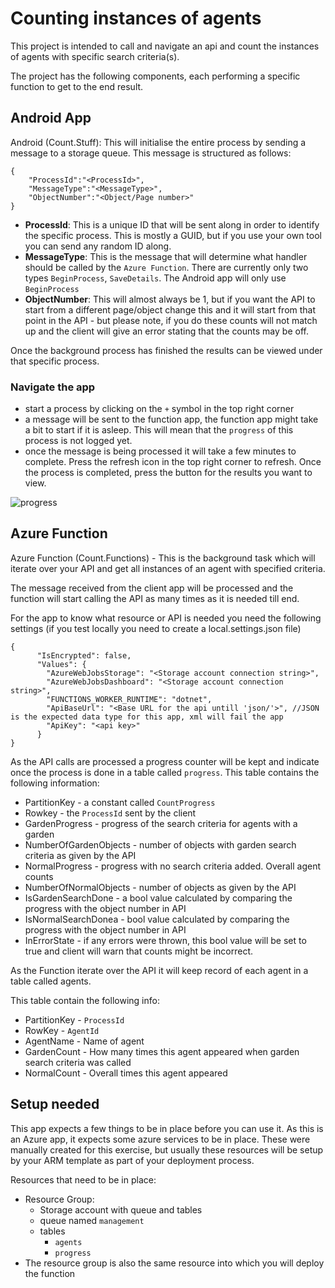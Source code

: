 # Counting instances of agents
This project is intended to call and navigate an api and count the instances of agents with specific search criteria(s).

The project has the following components, each performing a specific function to get to the end result.

## Android App
Android (Count.Stuff): This will initialise the entire process by sending a message to a storage queue. This message is structured as follows:

```
{
    "ProcessId":"<ProcessId>",
    "MessageType":"<MessageType>",
    "ObjectNumber":"<Object/Page number>"
}
```

- __ProcessId__: This is a unique ID that will be sent along in order to identify the specific process. This is mostly a GUID, but if you use your own tool you can send any random ID along.
- __MessageType__: This is the message that will determine what handler should be called by the `Azure Function`. There are currently only two types `BeginProcess`, `SaveDetails`. The Android app will only use `BeginProcess`
- __ObjectNumber__: This will almost always be 1, but if you want the API to start from a different page/object change this and it will start from that point in the API - but please note, if you do these counts will not match up and the client will give an error stating that the counts may be off.

Once the background process has finished the results can be viewed under that specific process.

### Navigate the app
- start a process by clicking on the `+` symbol in the top right corner
- a message will be sent to the function app, the function app might take a bit to start if it is asleep. This will mean that the `progress` of this process is not logged yet.
- once the message is being processed it will take a few minutes to complete. Press the refresh icon in the top right corner to refresh. Once the process is completed, press the button for the results you want to view.

![progress](https://user-images.githubusercontent.com/17876815/44250899-a4942880-a1f6-11e8-8039-8fd5f360a3bc.gif)

## Azure Function
Azure Function (Count.Functions) - This is the background task which will iterate over your API and get all instances of an agent with specified criteria.

The message received from the client app will be processed and the function will start calling the API as many times as it is needed till end.

For the app to know what resource or API is needed you need the following settings (if you test locally you need to create a local.settings.json file)

```
{
      "IsEncrypted": false,
      "Values": {
        "AzureWebJobsStorage": "<Storage account connection string>",
        "AzureWebJobsDashboard": "<Storage account connection string>",
        "FUNCTIONS_WORKER_RUNTIME": "dotnet",
        "ApiBaseUrl": "<Base URL for the api untill 'json/'>", //JSON is the expected data type for this app, xml will fail the app
        "ApiKey": "<api key>"
      }
}

```

As the API calls are processed a progress counter will be kept and indicate once the process is done in a table called `progress`. This table contains the following information:

- PartitionKey - a constant called `CountProgress`
- Rowkey - the `ProcessId` sent by the client
- GardenProgress - progress of the search criteria for agents with a garden
- NumberOfGardenObjects - number of objects with garden search criteria as given by the API
- NormalProgress - progress with no search criteria added. Overall agent counts
- NumberOfNormalObjects - number of objects as given by the API
- IsGardenSearchDone - a bool value calculated by comparing the progress with the object number in API
- IsNormalSearchDonea -  bool value calculated by comparing the progress with the object number in API
- InErrorState - if any errors were thrown, this bool value will be set to true and client will warn that counts might be incorrect.

As the Function iterate over the API it will keep record of each agent in a table called agents.

This table contain the following info:
- PartitionKey - `ProcessId`
- RowKey - `AgentId`
- AgentName - Name of agent
- GardenCount - How many times this agent appeared when garden search criteria was called
- NormalCount - Overall times this agent appeared

## Setup needed
This app expects a few things to be in place before you can use it. As this is an Azure app, it expects some azure services to be in place. These were manually created for this exercise, but usually these resources will be setup by your ARM template as part of your deployment process.

Resources that need to be in place:

- Resource Group:
    - Storage account with queue and tables
    - queue named `management`
    - tables
        - `agents`
        - `progress`
- The resource group is also the same resource into which you will deploy the function

